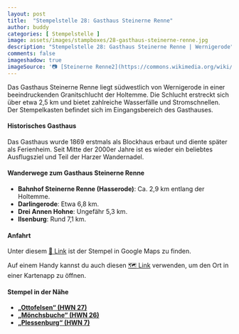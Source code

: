 ```yaml
---
layout: post
title:  "Stempelstelle 28: Gasthaus Steinerne Renne"
author: buddy
categories: [ Stempelstelle ]
image: assets/images/stampboxes/28-gasthaus-steinerne-renne.jpg
description: "Stempelstelle 28: Gasthaus Steinerne Renne | Wernigerode"
comments: false
imageshadow: true
imageSource: '📷 [Steinerne Renne2](https://commons.wikimedia.org/wiki/File:Steinerne_Renne2.jpg) von <a href="//commons.wikimedia.org/wiki/User:B.Thomas95" title="User:B.Thomas95">Thomas Binder</a> unter Lizenz [CC BY-SA 4.0](https://creativecommons.org/licenses/by-sa/4.0)'
---
```


Das Gasthaus Steinerne Renne liegt südwestlich von Wernigerode in einer beeindruckenden Granitschlucht der Holtemme. Die Schlucht erstreckt sich über etwa 2,5 km und bietet zahlreiche Wasserfälle und Stromschnellen. Der Stempelkasten befindet sich im Eingangsbereich des Gasthauses.

#### Historisches Gasthaus

Das Gasthaus wurde 1869 erstmals als Blockhaus erbaut und diente später als Ferienheim. Seit Mitte der 2000er Jahre ist es wieder ein beliebtes Ausflugsziel und Teil der Harzer Wandernadel.

#### Wanderwege zum Gasthaus Steinerne Renne

- **Bahnhof Steinerne Renne (Hasserode)**: Ca. 2,9 km entlang der Holtemme.
- **Darlingerode**: Etwa 6,8 km.
- **Drei Annen Hohne**: Ungefähr 5,3 km.
- **Ilsenburg**: Rund 7,1 km.

#### Anfahrt

Unter diesem [📍 Link](https://www.google.com/maps/dir/?api=1&origin=&destination=51.80494%2C%2010.69977) ist der Stempel in Google Maps zu finden.

<div class="android-only">
  Auf einem Handy kannst du auch diesen 
  <a href="geo:51.80494,10.69977">🗺️ Link</a> 
  verwenden, um den Ort in einer Kartenapp zu öffnen.
  <p></p>
</div>

#### Stempel in der Nähe

- [**„Ottofelsen“ (HWN 27)**](/stempelstelle-27-ottofelsen)
- [**„Mönchsbuche“ (HWN 26)**](/stempelstelle-26-moenchsbuche)
- [**„Plessenburg“ (HWN 7)**](/stempelstelle-7-gasthaus-plessenburg)
